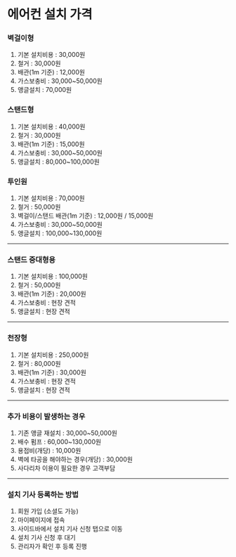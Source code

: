 # 에어컨 설치 가격

### 벽걸이형

1. 기본 설치비용 : 30,000원
2. 철거 : 30,000원
3. 배관(1m 기준) : 12,000원
4. 가스보충비 : 30,000~50,000원
5. 앵글설치 : 70,000원

### 스탠드형 

1. 기본 설치비용 : 40,000원
2. 철거 : 30,000원
3. 배관(1m 기준) : 15,000원
4. 가스보충비 : 30,000~50,000원
5. 앵글설치 : 80,000~100,000원

### 투인원

1. 기본 설치비용 : 70,000원
2. 철거 : 50,000원
3. 벽걸이/스탠드 배관(1m 기준) : 12,000원 / 15,000원
4. 가스보충비 : 30,000~50,000원
5. 앵글설치 : 100,000~130,000원

---

### 스탠드 중대형용

1. 기본 설치비용 : 100,000원
2. 철거 : 50,000원
3. 배관(1m 기준) : 20,000원
4. 가스보충비 : 현장 견적
5. 앵글설치 : 현장 견적

---

### 천장형

1. 기본 설치비용 : 250,000원
2. 철거 : 80,000원
3. 배관(1m 기준) : 30,000원
4. 가스보충비 : 현장 견적
5. 앵글설치 : 현장 견적

---

### 추가 비용이 발생하는 경우

1. 기존 앵글 재설치 : 30,000~50,000원
2. 배수 펌프 : 60,000~130,000원
3. 용접비(개당) : 10,000원
4. 벽에 타공을 해야하는 경우(개당) : 30,000원
5. 사다리차 이용이 필요한 경우 고객부담

---

### 설치 기사 등록하는 방법

1. 회원 가입 (소셜도 가능)
2. 마이페이지에 접속
3. 사이드바에서 설치 기사 신청 탭으로 이동
4. 설치 기사 신청 후 대기
5. 관리자가 확인 후 등록 진행
